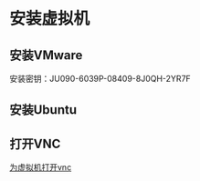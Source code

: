 # 安装虚拟机

## 安装VMware

安装密钥：JU090-6039P-08409-8J0QH-2YR7F

## 安装Ubuntu

## 打开VNC

[为虚拟机打开vnc](https://docs.vmware.com/cn/VMware-Fusion/13/com.vmware.fusion.using.doc/GUID-97A2E489-4390-4B9B-BC2A-E97A5CD5F90E.html#GUID-97A2E489-4390-4B9B-BC2A-E97A5CD5F90E__TABLE_276929A34A2A4C6F989923D7110AB352)